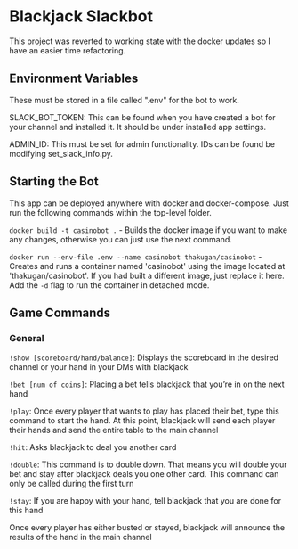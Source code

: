 # Blackjack Slackbot
This project was reverted to working state with the docker updates so I have an easier time refactoring.

## Environment Variables

These must be stored in a file called ".env" for the bot to work.

SLACK_BOT_TOKEN: This can be found when you have created a bot for your channel and
installed it. It should be under installed app settings.

ADMIN_ID: This must be set for admin functionality. IDs can be found be modifying set_slack_info.py.

## Starting the Bot

This app can be deployed anywhere with docker and docker-compose. Just run the following commands within the top-level folder.

`docker build -t casinobot .` - Builds the docker image if you want to make any changes, otherwise you can just use the next command.

`docker run --env-file .env --name casinobot thakugan/casinobot` - Creates and runs a container named 'casinobot' using the image located at 'thakugan/casinobot'. If you had built a different image, just replace it here. Add the `-d` flag to run the container in detached mode.

## Game Commands

### General

`!show [scoreboard/hand/balance]`: Displays the scoreboard in the desired channel or your hand in your DMs with blackjack

`!bet [num of coins]`: Placing a bet tells blackjack that you’re in on the next hand

`!play`: Once every player that wants to play has placed their bet, type this command to start the hand. At this point, blackjack will send each player their hands and send the entire table to the main channel

`!hit`: Asks blackjack to deal you another card

`!double`: This command is to double down. That means you will double your bet and stay after blackjack deals you one other card. This command can only be called during the first turn

`!stay`: If you are happy with your hand, tell blackjack that you are done for this hand

Once every player has either busted or stayed, blackjack will announce the results of the hand in the main channel
